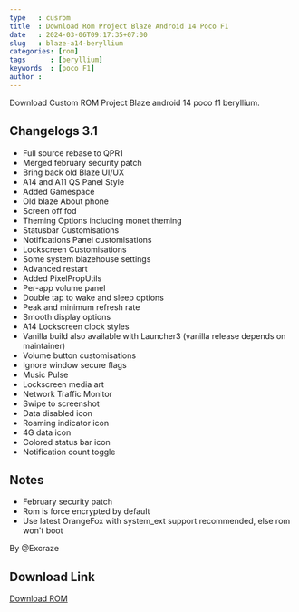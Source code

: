 ```yaml
---
type   : cusrom
title  : Download Rom Project Blaze Android 14 Poco F1
date   : 2024-03-06T09:17:35+07:00
slug   : blaze-a14-beryllium
categories: [rom]
tags      : [beryllium]
keywords  : [poco F1]
author : 
---
```


Download Custom ROM Project Blaze android 14 poco f1 beryllium.

## Changelogs 3.1
- Full source rebase to QPR1
- Merged february security patch
- Bring back old Blaze UI/UX
- A14 and A11 QS Panel Style
- Added Gamespace
- Old blaze About phone
- Screen off fod
- Theming Options including monet theming
- Statusbar Customisations
- Notifications Panel customisations
- Lockscreen Customisations
- Some system blazehouse settings
- Advanced restart
- Added PixelPropUtils
- Per-app volume panel
- Double tap to wake and sleep options
- Peak and minimum refresh rate
- Smooth display options
- A14 Lockscreen clock styles
- Vanilla build also available with Launcher3 (vanilla release depends on maintainer)
- Volume button customisations
- Ignore window secure flags
- Music Pulse
- Lockscreen media art
- Network Traffic Monitor
- Swipe to screenshot
- Data disabled icon
- Roaming indicator icon
- 4G data icon
- Colored status bar icon
- Notification count toggle

## Notes
- February security patch
- Rom is force encrypted by default
- Use latest OrangeFox with system_ext support recommended, else rom won't boot

By @Excraze

## Download Link
[Download ROM](https://sourceforge.net/projects/projectblaze/files/beryllium/)

